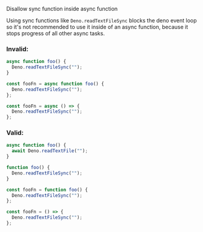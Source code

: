 Disallow sync function inside async function

Using sync functions like `Deno.readTextFileSync` blocks the deno event loop so
it's not recommended to use it inside of an async function, because it stops
progress of all other async tasks.

### Invalid:

```javascript
async function foo() {
  Deno.readTextFileSync("");
}

const fooFn = async function foo() {
  Deno.readTextFileSync("");
};

const fooFn = async () => {
  Deno.readTextFileSync("");
};
```

### Valid:

```javascript
async function foo() {
  await Deno.readTextFile("");
}

function foo() {
  Deno.readTextFileSync("");
}

const fooFn = function foo() {
  Deno.readTextFileSync("");
};

const fooFn = () => {
  Deno.readTextFileSync("");
};
```
